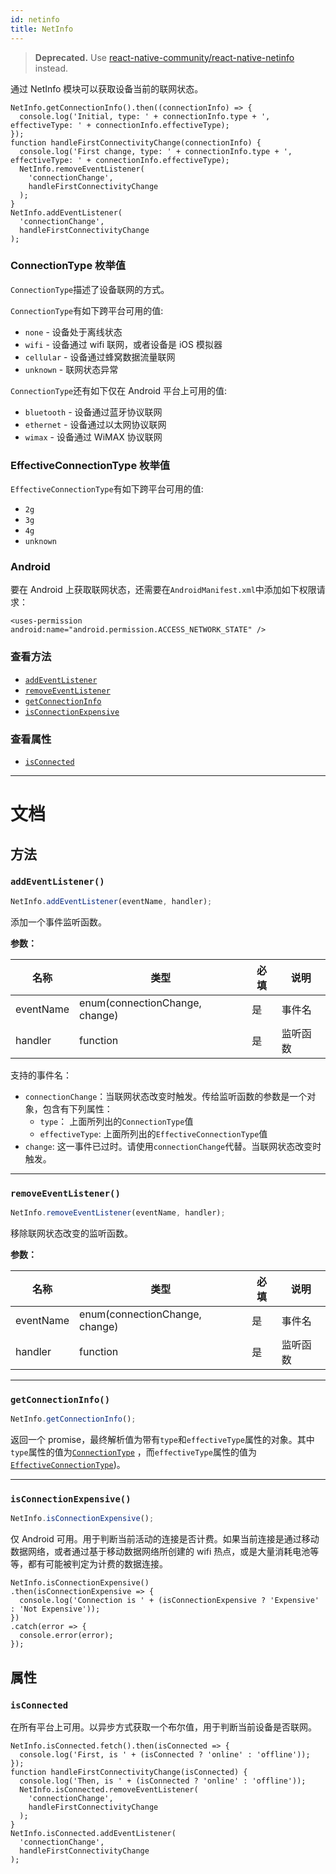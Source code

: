 ```yaml
---
id: netinfo
title: NetInfo
---
```


> **Deprecated.** Use [react-native-community/react-native-netinfo](https://github.com/react-native-community/react-native-netinfo) instead.

通过 NetInfo 模块可以获取设备当前的联网状态。

```
NetInfo.getConnectionInfo().then((connectionInfo) => {
  console.log('Initial, type: ' + connectionInfo.type + ', effectiveType: ' + connectionInfo.effectiveType);
});
function handleFirstConnectivityChange(connectionInfo) {
  console.log('First change, type: ' + connectionInfo.type + ', effectiveType: ' + connectionInfo.effectiveType);
  NetInfo.removeEventListener(
    'connectionChange',
    handleFirstConnectivityChange
  );
}
NetInfo.addEventListener(
  'connectionChange',
  handleFirstConnectivityChange
);
```

### ConnectionType 枚举值

`ConnectionType`描述了设备联网的方式。

`ConnectionType`有如下跨平台可用的值:

- `none` - 设备处于离线状态
- `wifi` - 设备通过 wifi 联网，或者设备是 iOS 模拟器
- `cellular` - 设备通过蜂窝数据流量联网
- `unknown` - 联网状态异常

`ConnectionType`还有如下仅在 Android 平台上可用的值:

- `bluetooth` - 设备通过蓝牙协议联网
- `ethernet` - 设备通过以太网协议联网
- `wimax` - 设备通过 WiMAX 协议联网

### EffectiveConnectionType 枚举值

`EffectiveConnectionType`有如下跨平台可用的值:

- `2g`
- `3g`
- `4g`
- `unknown`

### Android

要在 Android 上获取联网状态，还需要在`AndroidManifest.xml`中添加如下权限请求：

`<uses-permission android:name="android.permission.ACCESS_NETWORK_STATE" />`

### 查看方法

- [`addEventListener`](netinfo.md#addeventlistener)
- [`removeEventListener`](netinfo.md#removeeventlistener)
- [`getConnectionInfo`](netinfo.md#getconnectioninfo)
- [`isConnectionExpensive`](netinfo.md#isconnectionexpensive)

### 查看属性

- [`isConnected`](netinfo.md#isconnected)

---

# 文档

## 方法

### `addEventListener()`

```jsx
NetInfo.addEventListener(eventName, handler);
```

添加一个事件监听函数。

**参数：**

| 名称      | 类型                           | 必填 | 说明     |
| --------- | ------------------------------ | ---- | -------- |
| eventName | enum(connectionChange, change) | 是   | 事件名   |
| handler   | function                       | 是   | 监听函数 |

支持的事件名：

- `connectionChange`：当联网状态改变时触发。传给监听函数的参数是一个对象，包含有下列属性：
  - `type`： 上面所列出的`ConnectionType`值
  - `effectiveType`: 上面所列出的`EffectiveConnectionType`值
- `change`: 这一事件已过时。请使用`connectionChange`代替。当联网状态改变时触发。

---

### `removeEventListener()`

```jsx
NetInfo.removeEventListener(eventName, handler);
```

移除联网状态改变的监听函数。

**参数：**

| 名称      | 类型                           | 必填 | 说明     |
| --------- | ------------------------------ | ---- | -------- |
| eventName | enum(connectionChange, change) | 是   | 事件名   |
| handler   | function                       | 是   | 监听函数 |

---

### `getConnectionInfo()`

```jsx
NetInfo.getConnectionInfo();
```

返回一个 promise，最终解析值为带有`type`和`effectiveType`属性的对象。其中`type`属性的值为[`ConnectionType`](netinfo.md#connectiontype-enum) ，而`effectiveType`属性的值为[`EffectiveConnectionType`](netinfo.md#effectiveconnectiontype-enum))。

---

### `isConnectionExpensive()`

```jsx
NetInfo.isConnectionExpensive();
```

仅 Android 可用。用于判断当前活动的连接是否计费。如果当前连接是通过移动数据网络，或者通过基于移动数据网络所创建的 wifi 热点，或是大量消耗电池等等，都有可能被判定为计费的数据连接。

```
NetInfo.isConnectionExpensive()
.then(isConnectionExpensive => {
  console.log('Connection is ' + (isConnectionExpensive ? 'Expensive' : 'Not Expensive'));
})
.catch(error => {
  console.error(error);
});
```

## 属性

### `isConnected`

在所有平台上可用。以异步方式获取一个布尔值，用于判断当前设备是否联网。

```
NetInfo.isConnected.fetch().then(isConnected => {
  console.log('First, is ' + (isConnected ? 'online' : 'offline'));
});
function handleFirstConnectivityChange(isConnected) {
  console.log('Then, is ' + (isConnected ? 'online' : 'offline'));
  NetInfo.isConnected.removeEventListener(
    'connectionChange',
    handleFirstConnectivityChange
  );
}
NetInfo.isConnected.addEventListener(
  'connectionChange',
  handleFirstConnectivityChange
);
```
